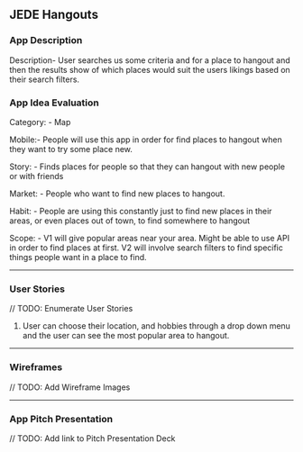 ## JEDE Hangouts


### App Description

Description- User searches us some criteria and for a place to hangout and then the results show of which places would suit the users likings based on their search filters.

### App Idea Evaluation

Category: - Map

Mobile:- People will use this app in order for find places to hangout when they want to try some place new.

Story: - Finds places for people so that they can hangout with new people or with friends

Market: - People who want to find new places to hangout.

Habit: - People are using this constantly just to find new places in their areas, or even places out of town, to find somewhere to hangout

Scope: - V1 will give popular areas near your area. Might be able to use API in order to find places at first. V2 will involve search filters to find specific things people want in a place to find.

---

### User Stories
// TODO: Enumerate User Stories
1. User can choose their location, and hobbies through a drop down menu and the user can see the most popular area to hangout. 

---

### Wireframes
// TODO: Add Wireframe Images

---

### App Pitch Presentation
// TODO: Add link to Pitch Presentation Deck
